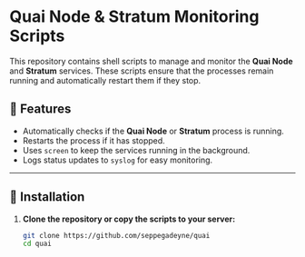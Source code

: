 # Quai Node & Stratum Monitoring Scripts

This repository contains shell scripts to manage and monitor the **Quai Node** and **Stratum** services. These scripts ensure that the processes remain running and automatically restart them if they stop.

## 📌 Features
- Automatically checks if the **Quai Node** or **Stratum** process is running.
- Restarts the process if it has stopped.
- Uses `screen` to keep the services running in the background.
- Logs status updates to `syslog` for easy monitoring.

---

## 🚀 Installation

1. **Clone the repository or copy the scripts to your server:**
   ```bash
   git clone https://github.com/seppegadeyne/quai
   cd quai

